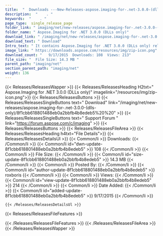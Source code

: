 ```yaml
---
title:  "  Downloads ---New-Releases-aspose.imaging-for-.net-3.0.0-(dlls-only) . " 
description:  "    . " 
keywords:  "    . " 
page_type:  single_release_page
folder_link: " imaging/net/new-releases/aspose.imaging-for-.net-3.0.0-(dlls-only)/"
folder_name: " Aspose.Imaging for .NET 3.0.0 (DLLs only)"
download_link: " /imaging/net/new-releases/aspose.imaging-for-.net-3.0.0-(dlls-only)/8f1cbb618801488eb0a2bbfb4b8edeb5"
download_text: " Download"
Intro_text: " It contains Aspose.Imaging for .NET 3.0.0 (DLLs only) release."
image_link: " https://downloads.aspose.com/resources/img/zip-icon.png"
download_count: "   9/17/2015  Downloads: 108  Views: 213"
file_size: "  File Size: 14.3 MB "
parent_path: "imaging/net"
section_parent_path: "imaging/net"
weight: 136 
---
```


{{< Releases/ReleasesWapper >}}
  {{< Releases/ReleasesHeading H2txt=" Aspose.Imaging for .NET 3.0.0 (DLLs only)" imagelink="/resources/img/zip-icon.png">}}
  {{< Releases/ReleasesButtons >}}
    {{< Releases/ReleasesSingleButtons text=" Download" link="/imaging/net/new-releases/aspose.imaging-for-.net-3.0.0-(dlls-only)/8f1cbb618801488eb0a2bbfb4b8edeb5%20%20" >}}
    {{< Releases/ReleasesSingleButtons text=" Support Forum " link="https://forum.aspose.com/c/imaging" >}}
  {{< Releases/ReleasesButtons >}}
  {{< Releases/ReleasesFileArea >}}
    {{< Releases/ReleasesHeading h4txt="File Details">}}
    {{< Releases/ReleasesDetailsUl >}}
            {{< Common/li  >}} Downloads: {{< /Common/li >}} 
      {{< Common/li id="dwn-update-8f1cbb618801488eb0a2bbfb4b8edeb5" >}} 108 {{< /Common/li >}} 
      {{< Common/li  >}} File Size: {{< /Common/li >}} 
      {{< Common/li id="size-update-8f1cbb618801488eb0a2bbfb4b8edeb5" >}} 14.3 MB {{< /Common/li >}} 
      {{< Common/li  >}} Posted By: {{< /Common/li >}} 
      {{< Common/li id="author-update-8f1cbb618801488eb0a2bbfb4b8edeb5" >}} roxboris {{< /Common/li >}} 
      {{< Common/li  >}} Views: {{< /Common/li >}} 
      {{< Common/li id="view-update-8f1cbb618801488eb0a2bbfb4b8edeb5" >}} 214 {{< /Common/li >}} 
      {{< Common/li  >}} Date Added: {{< /Common/li >}} 
      {{< Common/li id="added-update-8f1cbb618801488eb0a2bbfb4b8edeb5" >}} 9/17/2015 {{< /Common/li >}} 

    {{< /Releases/ReleasesDetailsUl >}}

  {{< Releases/ReleasesFileFeatures >}}
      
  {{< /Releases/ReleasesFileFeatures >}}
 {{< /Releases/ReleasesFileArea >}}
{{< /Releases/ReleasesWapper >}}


